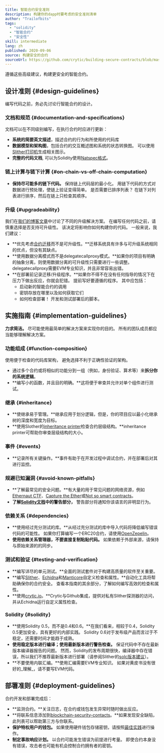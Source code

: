 ```yaml
---
title: 智能合约安全准则
description: 构建你的dapp时要考虑的安全准则清单
author: "Trailofbits"
tags:
  - "solidity"
  - "智能合约"
  - "安全性"
skill: intermediate
lang: zh
published: 2020-09-06
source: 构建安全的合约
sourceUrl: https://github.com/crytic/building-secure-contracts/blob/master/development-guidelines/guidelines.md
---
```


遵循这些高级建议，构建更安全的智能合约。

## 设计准则 {#design-guidelines}

编写代码之前，务必先讨论行智能合约的设计。

### 文档和规范 {#documentation-and-specifications}

文档可以在不同级别编写，在执行合约时应进行更新：

- **系统的简要英文描述**，描述合约的行为和所使用的代码库
- **数据模型和架构图**，包括合约的交互概述图和系统的状态转换图。 可以使用[Slither打印机](https://github.com/crytic/slither/wiki/Printer-documentation)生成相关图示。
- **完整的代码文档**, 可以为Solidity使用[Natspec格式](https://solidity.readthedocs.io/en/develop/natspec-format.html)。

### 链上计算与链下计算 {#on-chain-vs-off-chain-computation}

- **保持尽可能多的链下代码。** 保持链上代码层的最小化。 用链下代码的方式对数据进行预处理，使链上验证变得简单。 是否需要已排序列表？ 在链下对列表进行排序，然后在链上只检查其顺序。

### 升级 {#upgradeability}

我们在[我们的博客文章](https://blog.trailofbits.com/2018/09/05/contract-upgrade-anti-patterns/)中讨论了不同的升级解决方案。 在编写任何代码之前，请慎重选择是否支持可升级性。 该决定将影响你如何构建你的代码。 一般来说，我们建议：

- **优先考虑[合约迁移](https://blog.trailofbits.com/2018/10/29/how-contract-migration-works/)而不是可升级性。**迁移系统具有许多与可升级系统相同的优点，但没有其缺点。
- **使用数据分离模式而不是delegatecallproxy模式。**如果你的项目有明确的抽象分离，则使用数据分离的可升级性只需要进行一些调整。 delegatecallproxy需要EVM专业知识，并且非常容易出错。
- **在部署前记录迁移/升级程序。**如果你不得不在没有任何指导的情况下在压力下做出反应，你就会犯错。 提前写好要遵循的程序。 其中应包括：
  - 启动新的智能合约的调用
  - 密钥存放在哪里以及如何获取它们
  - 如何检查部署！ 开发和测试部署后的脚本。

## 实施指南 {#implementation-guidelines}

**力求简洁。** 尽可能使用最简单的解决方案来实现你的目的。 所有的团队成员都应当能够理解解决方案。

### 功能组成 {#function-composition}

使用便于检查的代码库架构， 避免选择不利于正确性验证的架构。

- 通过多个合约或将相似的功能分到一组（例如，身份验证、算术等）来**拆分你的系统逻辑**。
- **编写小的函数，并且目的明确。**这将便于审查并允许对单个组件进行测试。

### 继承 {#inheritance}

- **使继承易于管理。**继承应用于划分逻辑，但是，你的项目应以最小化继承树的深度和宽度为目标。
- **使用Slother的[inheritance printer](https://github.com/crytic/slither/wiki/Printer-documentation#inheritance-graph)检查合约层级结构。**inheritance printer可帮助你审查层级结构的大小。

### 事件 {#events}

- **记录所有关键操作。**事件有助于在开发过程中调试合约，并在部署后对其进行监控。

### 规避已知漏洞 {#avoid-known-pitfalls}

- **了解最常见的安全问题。**有大量的用于常见问题的网络资源，例如[Ethernaut CTF](https://ethernaut.openzeppelin.com/)、[Capture the Ether](https://capturetheether.com/)或[Not so smart contracts](https://github.com/crytic/not-so-smart-contracts/)。
- **了解[Solidity文档](https://solidity.readthedocs.io/en/latest/)中的警告部分，** 警告部分将通知你该语言的非明显行为。

### 依赖关系 {#dependencies}

- **使用经过充分测试的库。**从经过充分测试的库中导入代码将降低编写错误代码的可能性。 如果你打算编写一个ERC20合约，请使用[OpenZepelin](https://github.com/OpenZeppelin/openzeppelin-contracts/tree/master/contracts/token/ERC20)。
- **使用依赖关系管理器，不要直接复制粘贴代码。** 如果依赖于外部来源，请保持与原始来源的的同步。

### 测试和验证 {#testing-and-verification}

- **编写详尽的单元测试。**全面的测试套件对于构建高质量的软件至关重要。
- **编写[Slither](https://github.com/crytic/slither)、[Echidna](https://github.com/crytic/echidna)和[Manticore](https://github.com/trailofbits/manticore)自定义检查和属性。**自动化工具将帮助确保你的合约安全。 查看本指南的其余部分，了解如何编写高效的检查和属性。
- **使用[crytic.io](https://crytic.io/)。**Crytic与Github集成，提供对私有Slither探测器的访问，并从Echidna运行自定义属性检查。

### Solidity {#solidity}

- **使用Solidity 0.5，而不是0.4和0.6。**在我们看来，相较于0.4，Solidity 0.5更加安全，具有更好的内部实践。 Solidity 0.6对于发布级产品而言过于不稳定，还需要时间才能趋于成熟。
- **使用稳定版本进行编译；使用最新版本进行警告检查。** 保证代码中不存在最新版本编译器报告的问题。 然而，Solidity的发布周期很快，编译器中存在错误，所以我们不推荐最新版本进行部署（请参阅Slither的[solc版本建议](https://github.com/crytic/slither/wiki/Detector-Documentation#recommendation-33)）。
- **不要使用内联汇编。**使用汇编需要EVM专业知识。 如果对黄皮书没有很好的_理解_，请不要写EVM代码。

## 部署准则 {#deployment-guidelines}

合约开发和部署完成后：

- **监测合约。**关注日志，在合约或钱包发生异常时随时做出反应。
- **将联系信息添加到[blockchain-security-contacts](https://github.com/crytic/blockchain-security-contacts)。**如果发现安全缺陷，此列表可以帮助第三方与你联系。
- **保护特权用户的钱包。** 如果使用硬件钱包存储密钥，请按照[最佳实践](https://blog.trailofbits.com/2018/11/27/10-rules-for-the-secure-use-of-cryptocurrency-hardware-wallets/)进行操作。
- **制定事故响应计划。** 以合约可能发生错误为前提进行考量。 即使合约本身没有错误，攻击者也可能有机会控制合约拥有者的密钥。
